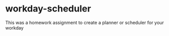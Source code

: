 # workday-scheduler
This was a homework assignment to create a planner or scheduler for your workday
